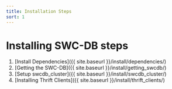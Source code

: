 ```yaml
---
title: Installation Steps
sort: 1
---
```


# Installing SWC-DB steps

1. [Install Dependencies]({{ site.baseurl }}/install/dependencies/)
2. [Getting the SWC-DB]({{ site.baseurl }}/install/getting_swcdb/)
3. [Setup swcdb_cluster]({{ site.baseurl }}/install/swcdb_cluster/)
4. [Installing Thrift Clients]({{ site.baseurl }}/install/thrift_clients/)
